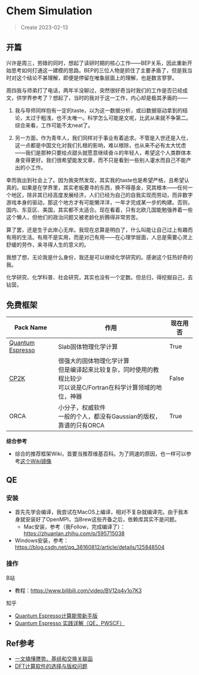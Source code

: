 # Chem Simulation

> Create 2023-02-13

## 开篇
兴许是周三，劳碌的同时，想起了读研时期的核心工作——BEP关系，因此重新开始思考如何打通这一建模的思路。BEP的三位人物是抓住了主要矛盾了，但是我当时对这个结论不甚理解，即便是停留在唯象层面上的理解，也是数言寥寥。

周四我与师弟打了电话，两年半没聊过，突然很好奇当时我们的工作是否已经成文，供学界参考了？想起了，当时的我对于这一工作，内心却是极其矛盾的——

1. 我与导师同样抱有一定的taste，以为这一数据分析，或曰数据驱动拿到的结论，太过于粗浅，也不太唯一。科学怎么可能是文呢，比武从来就不争第二。综合来看，工作可能不太neat了。

2. 另一方面，作为青年人，我们同样对于事业有着追求。不管是入世还是入仕，这一点都是中国文化对我们扎根的影响，难以根除，也从来不必有太大忧虑——我们是那种只要给点甜头就愿意继续奋斗的年轻人，希望这个人类群体本身变得更好。我们很希望能发文章，而不只是看到一些别人灌水而自己不能产出的小工作。

幸而我出到社会上了。因为我突然发现，其实我的taste也是希望严格，且希望认真的。如果是在学界里，其实老板要寻的东西，换不得基金，究其根本——任何一个地区，除非其已经高度发展经济，人们已经为自己的自我实现而劳动，而非数字游戏本身的驱动，那这个地方才有可能懒洋洋，一年才完成某一步的构建。否则，国内、东亚区、美国，其实都不太适合。现在看着，只有北欧几国能勉强养着一些这个懒人，但他们的政治问题又被老龄化折腾得非常劳苦。

算了罢，还是生于此岸心无岸。我现在总算是明白了，什么叫能让自己过上有趣而有用的生活。有用不是实用，而是对己有用——在心理学层面，人总是需要心灵上舒缓的劳作，来寻得人生的意义的。

我想了想，无论我是什么身份，我还是可以继续化学研究的。感谢这个狂热好奇的我。

化学研究、化学科普、社会研究，其实也没有一个定数。但总归，得挖掘自己，去钻营。

## 免费框架
|Pack Name|作用|现在用否|
|-|-|-|
|[Quantum Espresso](https://www.quantum-espresso.org/documentation/)|Slab固体物理化学计算|True|
|[CP2K](https://www.cp2k.org/about)|很强大的固体物理化学计算<br>但是编译起来比较复杂，同时使用的教程比较少<br>可以说是C/Fortran在科学计算领域的地位，神器|False|
|ORCA|小分子，权威软件<br>一般的个人，都没有Gaussian的版权，靠谱的只有ORCA|True|

**综合参考**
- 综合的推荐框架Wiki，首要当推荐维基百科。为了网速的原因，也一样可以参考[这个Wiki镜像](https://handwiki.org/wiki/List_of_quantum_chemistry_and_solid-state_physics_software)

## QE
### 安装
- 首先先学会编译，我尝试在MacOS上编译，相对不复杂就编译完。由于我本身就安装好了OpenMPI，当Brew这些齐备之后，依赖库其实不是问题。
  - Mac安装，参考（我Follow，完成编译了）：https://zhuanlan.zhihu.com/p/595715038
 - Windows安装，参考：https://blog.csdn.net/qq_38160812/article/details/125848504

### 操作
B站
- 教程：https://www.bilibili.com/video/BV12q4y1o7K3

知乎
- [Quantum Espresso计算能带新手版](https://zhuanlan.zhihu.com/p/361846150)
- [Quantum Espresso 实践详解（QE，PWSCF）](https://zhuanlan.zhihu.com/p/84789491)



## Ref参考
- [一文搞懂赝势、基组和交换关联函](https://baijiahao.baidu.com/s?id=1721804944599820605)
- [DFT计算软件的选择与版权问题](https://zhuanlan.zhihu.com/p/471516716)
